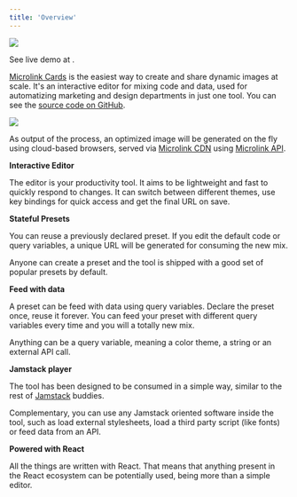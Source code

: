 ```yaml
---
title: 'Overview'
---
```


![](https://cdn.microlink.io/docs/cards-overview.png)

<Figcaption>See live demo at <Link href='https://cards.microlink.io/editor/?preset=simple&p=2gE1PD4KICA8c3R5bGUgY2hpbGRyZW49e2AgICAgCiAgICAuY29udGVudCB7CiAgICAgIGRpc3BsYXk6IGZsZXg7CiAgICAgIGp1c3RpZnktY29udGVudDogY2VudGVyOwogICAgICBhbGlnbi1pdGVtczogY2VudGVyOwogICAgICBiYWNrZ3JvdW5kOiBibGFjazsKICAgICAgY29sb3I6IHdoaXRlOwogICAgICBmbGV4LWRpcmVjdGlvbjogY29sdW1uOwogICAgfQogIGB9Lz4KICA8ZGl2IGNsYXNzTmFtZT0iY29udGVudCI-CiAgICA8aDE-e3F1ZXJ5LmhlYWRsaW5lfTwvaDE-CiAgICA8aDM-e3F1ZXJ5LmNhcHRpb259PC9oMz4KICA8L2Rpdj4KPC8-' children='Microlink Cards' />.</Figcaption>

[Microlink Cards](https://cards.microlink.io) is the easiest way to create and share dynamic images at scale. It's an interactive editor for mixing code and data, used for automatizing marketing and design departments in just one tool. You can see the [source code on GitHub](https://github.com/microlinkhq/cards).

![](https://cdn.microlink.io/docs/cards-embed.png)

As output of the process, an optimized image will be generated on the fly using cloud-based browsers, served via [Microlink CDN](/blog/edge-cdn/) using [Microlink API](/docs/api/getting-started/overview).

**Interactive Editor**

The editor is your productivity tool. It aims to be lightweight and fast to quickly respond to changes. It can switch between different themes, use key bindings for quick access and get the final URL on save.

**Stateful Presets**

You can reuse a previously declared preset. If you edit the default code or query variables, a unique URL will be generated for consuming the new mix.

Anyone can create a preset and the tool is shipped with a good set of popular presets by default.

**Feed with data**

A preset can be feed with data using query variables. Declare the preset once, reuse it forever. You can feed your preset with different query variables every time and you will a totally new mix.

Anything can be a query variable, meaning a color theme, a string or an external API call.

**Jamstack player**

The tool has been designed to be consumed in a simple way, similar to the rest of [Jamstack](https://jamstack.org) buddies.

Complementary, you can use any Jamstack oriented software inside the tool, such as load external stylesheets, load a third party script (like fonts) or feed data from an API.

**Powered with React**

All the things are written with React. That means that anything present in the React ecosystem can be potentially used, being more than a simple editor.
